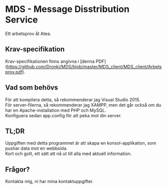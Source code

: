# MDS - Message Disstribution Service
Ett arbetsprov åt Atea.

Krav-specifikation
------------------
Krav-specifikationen finns angivna i [denna PDF] (https://github.com/Dronki/MDS/blob/master/MDS_client/MDS_client/Arbetsprov.pdf).  

Vad som behövs
--------------
För att kompilera detta, så rekommenderar jag Visual Studio 2015.  
För server-filerna, så rekommenderar jag XAMPP, men det går också om du har en Apache-installation med PHP och MySQL.  
Konfiguera sedan app.config för att peka mot din server.

TL;DR
-----
Uppgiften med detta programmet är att skapa en konsol-applikation, som pushar data mot en webbsida.  
Kort och gott, ett sätt att nå ut till alla med aktuell information.  

Frågor?
------
Kontakta mig, ni har mina kontaktuppgifter.
